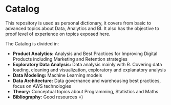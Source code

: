 # Catalog

This repository is used as personal dictionary, it covers from basic to advanced topics about Data, Analytics and BI. It also has the objective to proof level of experience on topics exposed here.

The Catalog is divided in:
* **Product Analytics:** Analysis and Best Practices for Improving Digital Products including Marketing and Retention strategies 
* **Exploratory Data Analysis:** Data analysis mainly with R. Covering data loading, cleaning and visualization, exploratory and explanatory analysis
* **Data Modeling:** Machine Learning models
* **Data Architecture:** Data governance and warehousing best practices, focus on AWS technologies
* **Theory:** Conceptual topics about Programming, Statistics and Maths
* **Bibliography:** Good resources =) 
